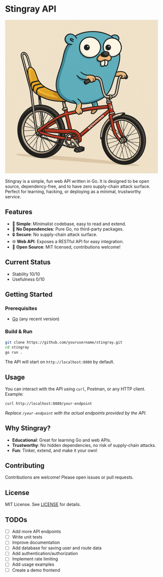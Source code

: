 # Stingray API

![Banana Seat](Banana_Seat.png)

Stingray is a simple, fun web API written in Go. It is designed to be open source, dependency-free, and to have zero supply-chain attack surface. Perfect for learning, hacking, or deploying as a minimal, trustworthy service.

## Features

- 🚀 **Simple**: Minimalist codebase, easy to read and extend.
- 🦀 **No Dependencies**: Pure Go, no third-party packages.
- 🔒 **Secure**: No supply-chain attack surface.
- 🌐 **Web API**: Exposes a RESTful API for easy integration.
- 👐 **Open Source**: MIT licensed, contributions welcome!

## Current Status

- Stability 10/10
- Usefulness 0/10

## Getting Started

### Prerequisites
- [Go](https://golang.org/dl/) (any recent version)

### Build & Run

```bash
git clone https://github.com/yourusername/stingray.git
cd stingray
go run .
```

The API will start on `http://localhost:8080` by default.

## Usage

You can interact with the API using `curl`, Postman, or any HTTP client. Example:

```bash
curl http://localhost:8080/your-endpoint
```

_Replace `/your-endpoint` with the actual endpoints provided by the API._

## Why Stingray?
- **Educational**: Great for learning Go and web APIs.
- **Trustworthy**: No hidden dependencies, no risk of supply-chain attacks.
- **Fun**: Tinker, extend, and make it your own!

## Contributing

Contributions are welcome! Please open issues or pull requests.

## License

MIT License. See [LICENSE](LICENSE) for details.

## TODOs

- [ ] Add more API endpoints
- [ ] Write unit tests
- [ ] Improve documentation
- [ ] Add database for saving user and route data
- [ ] Add authentication/authorization
- [ ] Implement rate limiting
- [ ] Add usage examples
- [ ] Create a demo frontend